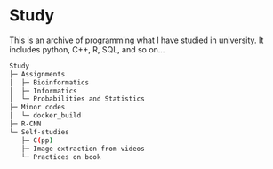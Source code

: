 # Study

This is an archive of programming what I have studied in university. It includes python, C++, R, SQL, and so on...


```bash
Study
├─ Assignments   
│  ├─ Bioinformatics   
│  ├─ Informatics   
│  └─ Probabilities and Statistics   
├─ Minor codes   
│  └─ docker_build   
├─ R-CNN   
└─ Self-studies   
   ├─ C(pp)   
   ├─ Image extraction from videos   
   └─ Practices on book   
```
